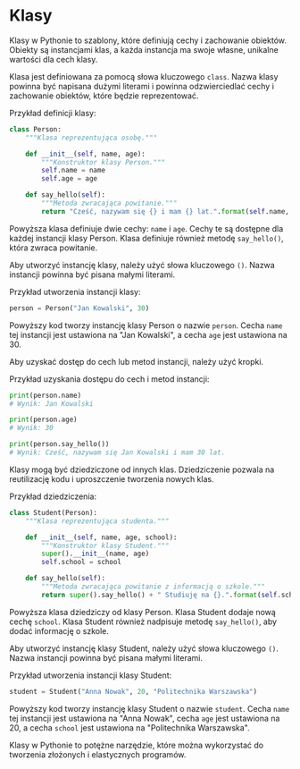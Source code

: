 # Klasy

Klasy w Pythonie to szablony, które definiują cechy i zachowanie obiektów. Obiekty są instancjami klas, a każda instancja ma swoje własne, unikalne wartości dla cech klasy.

Klasa jest definiowana za pomocą słowa kluczowego `class`. Nazwa klasy powinna być napisana dużymi literami i powinna odzwierciedlać cechy i zachowanie obiektów, które będzie reprezentować.

Przykład definicji klasy:

```python
class Person:
    """Klasa reprezentująca osobę."""

    def __init__(self, name, age):
        """Konstruktor klasy Person."""
        self.name = name
        self.age = age

    def say_hello(self):
        """Metoda zwracająca powitanie."""
        return "Cześć, nazywam się {} i mam {} lat.".format(self.name, self.age)
```

Powyższa klasa definiuje dwie cechy: `name` i `age`. Cechy te są dostępne dla każdej instancji klasy Person. Klasa definiuje również metodę `say_hello()`, która zwraca powitanie.

Aby utworzyć instancję klasy, należy użyć słowa kluczowego `()`. Nazwa instancji powinna być pisana małymi literami.

Przykład utworzenia instancji klasy:

```python
person = Person("Jan Kowalski", 30)
```

Powyższy kod tworzy instancję klasy Person o nazwie `person`. Cecha `name` tej instancji jest ustawiona na "Jan Kowalski", a cecha `age` jest ustawiona na 30.

Aby uzyskać dostęp do cech lub metod instancji, należy użyć kropki.

Przykład uzyskania dostępu do cech i metod instancji:

```python
print(person.name)
# Wynik: Jan Kowalski

print(person.age)
# Wynik: 30

print(person.say_hello())
# Wynik: Cześć, nazywam się Jan Kowalski i mam 30 lat.
```

Klasy mogą być dziedziczone od innych klas. Dziedziczenie pozwala na reutilizację kodu i uproszczenie tworzenia nowych klas.

Przykład dziedziczenia:

```python
class Student(Person):
    """Klasa reprezentująca studenta."""

    def __init__(self, name, age, school):
        """Konstruktor klasy Student."""
        super().__init__(name, age)
        self.school = school

    def say_hello(self):
        """Metoda zwracająca powitanie z informacją o szkole."""
        return super().say_hello() + " Studiuję na {}.".format(self.school)
```

Powyższa klasa dziedziczy od klasy Person. Klasa Student dodaje nową cechę `school`. Klasa Student również nadpisuje metodę `say_hello()`, aby dodać informację o szkole.

Aby utworzyć instancję klasy Student, należy użyć słowa kluczowego `()`. Nazwa instancji powinna być pisana małymi literami.

Przykład utworzenia instancji klasy Student:

```python
student = Student("Anna Nowak", 20, "Politechnika Warszawska")
```

Powyższy kod tworzy instancję klasy Student o nazwie `student`. Cecha `name` tej instancji jest ustawiona na "Anna Nowak", cecha `age` jest ustawiona na 20, a cecha `school` jest ustawiona na "Politechnika Warszawska".

Klasy w Pythonie to potężne narzędzie, które można wykorzystać do tworzenia złożonych i elastycznych programów.